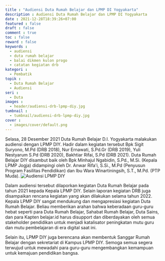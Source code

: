 ```yaml
---
title : "Audiensi Duta Rumah Belajar dan LPMP DI Yogyakarta"
description : Audiensi Duta Rumah Belajar dan LPMP DI Yogyakarta
date : 2021-12-28T18:39:26+07:00
featured : false
draft : false
comment : true
toc : false
reward : false
keywords : 
  - audiensi
  - duta rumah belajar
  - balai dikmen kulon progo
  - catatan kegiatan drb
kategori : 
  - Pembatik
topik :
  - Duta Rumah Belajar
  - Audiensi
seri : 
  - Duta
images : 
  - header/audiensi-drb-lpmp-diy.jpg
tumbnail :
  - tumbnail/audiensi-drb-lpmp-diy.jpg
cover : 
  - images/cover/default.png
---
```


Selasa, 28 Desember 2021 Duta Rumah Belajar D.I. Yogyakarta malakukan audiensi dengan LPMP DIY. Hadir dalam kegiatan tersebut Bpk Sigit Suryono, M.Pd (DRB 2018), Nur Ernawati, S.Pd.Gr (DRB 2019), Yuli Nestyarum S.Pd (DRB 2020), Bakhtiar Rifai, S.Pd (DRB 2021). Duta Rumah Belajar DIY disambut baik oleh Bpk Minhajul Ngabidin, S.Pd., M.Si. (Kepala LPMP Jogja) didampingi oleh Dr. Anwar Rifa'i, S.Si., M.Pd (Penyusun Program Fasilitas Pendidikan) dan Ibu Wara Winartiningsih, S.T., M.Pd. (PTP Muda). 
![Audiensi LPMP DIY](/images/drb21/audiensi-lpmp-diy.jpg)

Dalam audiensi tersebut dilaporkan kegiatan Duta Rumah Belajar pada tahun 2021 kepada Kepala LPMP DIY. Selain laporan kegiatan DRB juga disampaikan rencana kegiatan yang akan dilakukan selama tahun 2022. Kepala LPMP DIY sangat mendukung dan mengapresiasi kegiatan Duta Rumah Belajar. Beliau memberikan arahan bahwa keberadaan guru-guru hebat seperti para Duta Rumah Belajar, Sahabat Rumah Belajar, Duta Sains, dan para Kapten belajar.id harus disupport dan diberdayakan oleh semua stakeholder pendidikan untuk menjadi katalisator peningkatan mutu guru dan mutu pembelajaran di era digital saat ini. 

Selain itu, LPMP DIY juga berencana akan membentuk Sanggar Rumah Belajar dengan sekretariat di Kampus LPMP DIY. Semoga semua segera terwujud untuk mewadahi para guru-guru mengembangkan kemampuan untuk kemajuan pendidikan bangsa. 